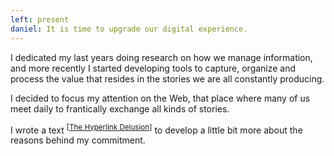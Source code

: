 ```yaml
---
left: present
daniel: It is time to upgrade our digital experience.
---
```

I dedicated my last years doing research on how we manage information, and more recently I started developing tools to capture, organize and process the value that resides in the stories we are all constantly producing. 

I decided to focus my attention on the Web, that place where many of us meet daily to frantically exchange all kinds of stories.

I wrote a text <sup>[<a href="https://danielarmengolaltayo.github.io/hyperlink/index.html">The Hyperlink Delusion</a>]</sup> to develop a little bit more about the reasons behind my commitment.